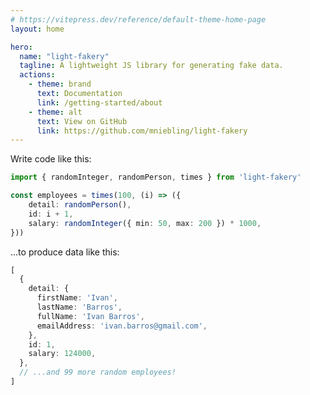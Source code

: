 ```yaml
---
# https://vitepress.dev/reference/default-theme-home-page
layout: home

hero:
  name: "light-fakery"
  tagline: A lightweight JS library for generating fake data.
  actions:
    - theme: brand
      text: Documentation
      link: /getting-started/about
    - theme: alt
      text: View on GitHub
      link: https://github.com/mniebling/light-fakery
---
```


Write code like this:

```typescript
import { randomInteger, randomPerson, times } from 'light-fakery'

const employees = times(100, (i) => ({
	detail: randomPerson(),
	id: i + 1,
	salary: randomInteger({ min: 50, max: 200 }) * 1000,
}))
```

...to produce data like this:

```typescript
[
  {
    detail: {
      firstName: 'Ivan',
      lastName: 'Barros',
      fullName: 'Ivan Barros',
      emailAddress: 'ivan.barros@gmail.com',
    },
    id: 1,
    salary: 124000,
  },
  // ...and 99 more random employees!
]
```
